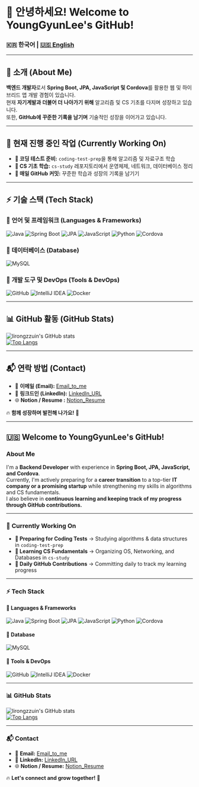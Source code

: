 # 👋 안녕하세요! Welcome to YoungGyunLee's GitHub!

### 🇰🇷 한국어 | [🇺🇸 English](#-welcome-to-younggyunlees-github)

---

## 📌 소개 (About Me)
**백엔드 개발자**로서 **Spring Boot, JPA, JavaScript 및 Cordova**를 활용한 웹 및 하이브리드 앱 개발 경험이 있습니다.  
현재 **자기계발과 더불어 더 나아가기 위해** 알고리즘 및 CS 기초를 다지며 성장하고 있습니다.  
또한, **GitHub에 꾸준한 기록을 남기며** 기술적인 성장을 이어가고 있습니다.  

---

## 🚀 현재 진행 중인 작업 (Currently Working On)
- **📝 코딩 테스트 준비:** `coding-test-prep`을 통해 알고리즘 및 자료구조 학습  
- **📖 CS 기초 학습:** `cs-study` 레포지토리에서 운영체제, 네트워크, 데이터베이스 정리  
- **🌱 매일 GitHub 커밋:** 꾸준한 학습과 성장의 기록을 남기기  

---

## ⚡ 기술 스택 (Tech Stack)
### 🔹 **언어 및 프레임워크 (Languages & Frameworks)**
![Java](https://img.shields.io/badge/java-%23ED8B00.svg?style=for-the-badge&logo=java&logoColor=white)
![Spring Boot](https://img.shields.io/badge/springboot-%236DB33F.svg?style=for-the-badge&logo=springboot&logoColor=white)
![JPA](https://img.shields.io/badge/jpa-%2320232a.svg?style=for-the-badge&logo=hibernate&logoColor=white)
![JavaScript](https://img.shields.io/badge/javascript-%23F7DF1E.svg?style=for-the-badge&logo=javascript&logoColor=black)
![Python](https://img.shields.io/badge/python-%233776AB.svg?style=for-the-badge&logo=python&logoColor=white)
![Cordova](https://img.shields.io/badge/apache%20cordova-%2355524F.svg?style=for-the-badge&logo=apachecordova&logoColor=white)

### 🔹 **데이터베이스 (Database)**
![MySQL](https://img.shields.io/badge/mysql-%2300f.svg?style=for-the-badge&logo=mysql&logoColor=white)

### 🔹 **개발 도구 및 DevOps (Tools & DevOps)**
![GitHub](https://img.shields.io/badge/github-%23121011.svg?style=for-the-badge&logo=github&logoColor=white)
![IntelliJ IDEA](https://img.shields.io/badge/IntelliJ-000000.svg?style=for-the-badge&logo=intellij-idea&logoColor=white)
![Docker](https://img.shields.io/badge/docker-%230db7ed.svg?style=for-the-badge&logo=docker&logoColor=white)

---

## 📊 GitHub 활동 (GitHub Stats)
![lirongzzuin's GitHub stats](https://github-readme-stats.vercel.app/api?username=lirongzzuin&show_icons=true&theme=gruvbox)  
[![Top Langs](https://github-readme-stats.vercel.app/api/top-langs/?username=lirongzzuin&layout=compact&theme=gruvbox_light&langs_count=3)](https://github.com/anuraghazra/github-readme-stats)  

---

## 📬 연락 방법 (Contact)
- 📧 **이메일 (Email):** [Email_to_me](mailto:younggyun12@hotmail.com)  
- 💼 **링크드인 (LinkedIn):** [LinkedIn_URL](https://www.linkedin.com/in/%EC%98%81%EA%B7%A0-%EC%9D%B4-b2b4532b6?utm_source=share&utm_campaign=share_via&utm_content=profile&utm_medium=ios_app)  
- 🌐 **Notion / Resume :** [Notion_Resume](https://swamp-force-6e6.notion.site/0d58c5939dba47c4813f5c47bc1f128e)  

🔥 **함께 성장하며 발전해 나가요!** 🚀  

---

## 🇺🇸 **Welcome to YoungGyunLee's GitHub!**

### **About Me**
I'm a **Backend Developer** with experience in **Spring Boot, JPA, JavaScript, and Cordova**.  
Currently, I'm actively preparing for a **career transition** to a top-tier **IT company or a promising startup** while strengthening my skills in algorithms and CS fundamentals.  
I also believe in **continuous learning and keeping track of my progress through GitHub contributions.**  

---

### 🚀 **Currently Working On**
- **📝 Preparing for Coding Tests** → Studying algorithms & data structures in `coding-test-prep`  
- **📖 Learning CS Fundamentals** → Organizing OS, Networking, and Databases in `cs-study`  
- **🌱 Daily GitHub Contributions** → Committing daily to track my learning progress  

---

### ⚡ **Tech Stack**
#### 🔹 **Languages & Frameworks**
![Java](https://img.shields.io/badge/java-%23ED8B00.svg?style=for-the-badge&logo=java&logoColor=white)
![Spring Boot](https://img.shields.io/badge/springboot-%236DB33F.svg?style=for-the-badge&logo=springboot&logoColor=white)
![JPA](https://img.shields.io/badge/jpa-%2320232a.svg?style=for-the-badge&logo=hibernate&logoColor=white)
![JavaScript](https://img.shields.io/badge/javascript-%23F7DF1E.svg?style=for-the-badge&logo=javascript&logoColor=black)
![Python](https://img.shields.io/badge/python-%233776AB.svg?style=for-the-badge&logo=python&logoColor=white)
![Cordova](https://img.shields.io/badge/apache%20cordova-%2355524F.svg?style=for-the-badge&logo=apachecordova&logoColor=white)

#### 🔹 **Database**
![MySQL](https://img.shields.io/badge/mysql-%2300f.svg?style=for-the-badge&logo=mysql&logoColor=white)

#### 🔹 **Tools & DevOps**
![GitHub](https://img.shields.io/badge/github-%23121011.svg?style=for-the-badge&logo=github&logoColor=white)
![IntelliJ IDEA](https://img.shields.io/badge/IntelliJ-000000.svg?style=for-the-badge&logo=intellij-idea&logoColor=white)
![Docker](https://img.shields.io/badge/docker-%230db7ed.svg?style=for-the-badge&logo=docker&logoColor=white)

---

### 📊 **GitHub Stats**
![lirongzzuin's GitHub stats](https://github-readme-stats.vercel.app/api?username=lirongzzuin&show_icons=true&theme=gruvbox)  
[![Top Langs](https://github-readme-stats.vercel.app/api/top-langs/?username=lirongzzuin&layout=compact&theme=gruvbox_light&langs_count=3)](https://github.com/anuraghazra/github-readme-stats)  

---

### 📬 **Contact**
- 📧 **Email:** [Email_to_me](mailto:younggyun12@hotmail.com) 
- 💼 **LinkedIn:** [LinkedIn_URL](https://www.linkedin.com/in/%EC%98%81%EA%B7%A0-%EC%9D%B4-b2b4532b6?utm_source=share&utm_campaign=share_via&utm_content=profile&utm_medium=ios_app)  
- 🌐 **Notion / Resume:** [Notion_Resume](https://swamp-force-6e6.notion.site/0d58c5939dba47c4813f5c47bc1f128e)  

🔥 **Let's connect and grow together!** 🚀  
